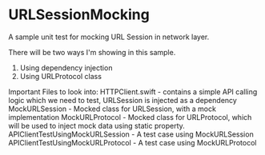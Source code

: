 # URLSessionMocking
A sample unit test for mocking URL Session in network layer.

There will be two ways I'm showing in this sample.
1. Using dependency injection
2. Using URLProtocol class

Important Files to look into:
HTTPClient.swift - contains a simple API calling logic which we need to test, URLSession is injected as a dependency
MockURLSession - Mocked class for URLSession, with a mock implementation
MockURLProtocol - Mocked class for URLProtocol, which will be used to inject mock data using static property.
APIClientTestUsingMockURLSession - A test case using MockURLSession
APIClientTestUsingMockURLProtocol - A test case using MockURLProtocol
